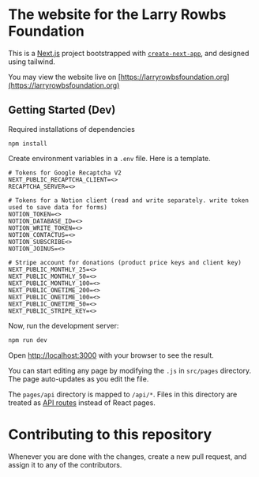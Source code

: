
# The website for the Larry Rowbs Foundation
This is a [Next.js](https://nextjs.org/) project bootstrapped with [`create-next-app`](https://github.com/vercel/next.js/tree/canary/packages/create-next-app), and designed using tailwind.

You may view the website live on [https://larryrowbsfoundation.org](https://larryrowbsfoundation.org)

## Getting Started (Dev)

Required installations of dependencies
```
npm install
```

Create environment variables in a ```.env``` file. Here is a template.

```
# Tokens for Google Recaptcha V2
NEXT_PUBLIC_RECAPTCHA_CLIENT=<>
RECAPTCHA_SERVER=<>

# Tokens for a Notion client (read and write separately. write token used to save data for forms)
NOTION_TOKEN=<>
NOTION_DATABASE_ID=<>
NOTION_WRITE_TOKEN=<>
NOTION_CONTACTUS=<>
NOTION_SUBSCRIBE<>
NOTION_JOINUS=<>

# Stripe account for donations (product price keys and client key)
NEXT_PUBLIC_MONTHLY_25=<>
NEXT_PUBLIC_MONTHLY_50=<>
NEXT_PUBLIC_MONTHLY_100=<>
NEXT_PUBLIC_ONETIME_200=<>
NEXT_PUBLIC_ONETIME_100=<>
NEXT_PUBLIC_ONETIME_50=<>
NEXT_PUBLIC_STRIPE_KEY=<>
```

Now, run the development server:

```bash
npm run dev
```

Open [http://localhost:3000](http://localhost:3000) with your browser to see the result.

You can start editing any page by modifying the `.js` in `src/pages` directory. The page auto-updates as you edit the file.

The `pages/api` directory is mapped to `/api/*`. Files in this directory are treated as [API routes](https://nextjs.org/docs/api-routes/introduction) instead of React pages.

# Contributing to this repository

Whenever you are done with the changes, create a new pull request, and assign it to any of the contributors.
